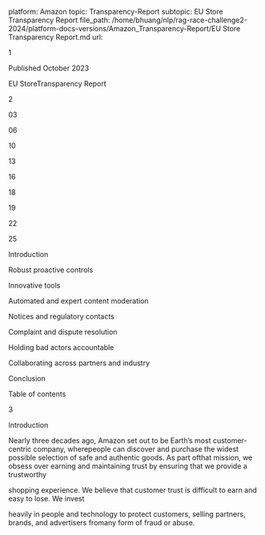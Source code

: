 platform: Amazon
topic: Transparency-Report
subtopic: EU Store Transparency Report
file_path: /home/bhuang/nlp/rag-race-challenge2-2024/platform-docs-versions/Amazon_Transparency-Report/EU Store Transparency Report.md
url: <EMPTY>

1

Published October 2023



EU StoreTransparency Report

2



03

06

10

13

16

18

19

22

25



Introduction

Robust proactive controls

Innovative tools

Automated and expert content moderation

Notices and regulatory contacts

Complaint and dispute resolution

Holding bad actors accountable

Collaborating across partners and industry

Conclusion



Table of contents

3



Introduction



Nearly three decades ago, Amazon set out to be Earth’s most customer-centric company, wherepeople can discover and purchase the widest possible selection of safe and authentic goods. As part ofthat mission, we obsess over earning and maintaining trust by ensuring that we provide a trustworthy

shopping experience. We believe that customer trust is difficult to earn and easy to lose. We invest

heavily in people and technology to protect customers, selling partners, brands, and advertisers fromany form of fraud or abuse.